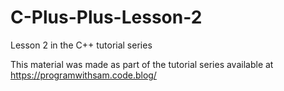# C-Plus-Plus-Lesson-2
Lesson 2 in the C++ tutorial series

This material was made as part of the tutorial series available at https://programwithsam.code.blog/

